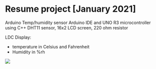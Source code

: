 # Resume project [January 2021]
Arduino Temp/humidity sensor 
Arduino IDE and UNO R3 microcontroller using C++
DHT11 sensor, 16x2 LCD screen,  220 ohm resistor

 LDC Display: 
  - temperature in Celsius and Fahrenheit 
  - Humidity in %rh
  
 

<img src="https://github.com/shad902/Temp-humidity-sensor/blob/main/Performance%20GIF.gif?raw=true">

